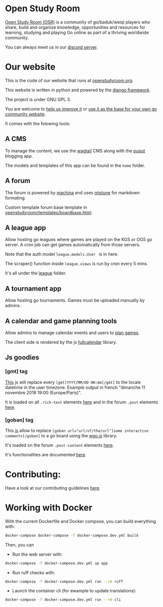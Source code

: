 # Open Study Room

[Open Study Room (OSR)](https://openstudyroom.org/) is a community of go/baduk/weiqi players who share, build and organize knowledge, opportunities and resources for learning, studying and playing Go online as part of a thriving worldwide community.

You can always meet us in our [discord server](https://discord.gg/b7meDjX).

# Our website
This is the code of our website that runs at [openstudyroom.org](http://openstudyroom.org).

This website is written in python and powered by the [django framework](https://www.djangoproject.com/).

The project is under GNU GPL 3.

You are welcome to [help us improve it](/CONTRIBUTING.md) or [use it as the base for your own go community website](/docs/production_update_list.md).

It comes with the folowing tools:

## A CMS
To manage the content, we use the [wagtail](https://wagtail.io/) CMS along with the [puput](https://github.com/APSL/puput) blogging app.

The models and templates of this app can be found in the `home` folder.

## A forum
The forum is powered by [machina](https://github.com/ellmetha/django-machina) and uses [mistune](https://github.com/lepture/mistune) for markdown formating.

Custom template forum base template in  [openstudyroom/templates/boardbase.html](/openstudyroom/templates/board_base.html).

## A league app
Allow hosting go leagues where games are played on the KGS or OGS go server. A cron job can get games automatically from those servers.

Note that the auth model `league.models.User ` is in here.

The scraper() function inside `league.views` is run by cron every 5 mins.

It's all under the [league](/league) folder.

## A tournament app
Allow hosting go tournaments. Games must be uploaded manually by admins.

## A calendar and game planning tools
Allow admins to manage calendar events and users to [plan games](https://openstudyroom.org/calendar/help/).

The client side is rendered by the js [fullcalendar](https://fullcalendar.io/) library.

## Js goodies
### [gmt] tag
[This](/openstudyroom/static/js/openstudyroom.js) js will replace every  `[gmt]YYYY/MM/DD HH:mm[/gmt]` to the locale datetime in the user timezone. Example output in french "dimanche 11 novembre 2018 19:00 (Europe/Paris)".

It is loaded on all `.rich-text` elements [here](https://github.com/climu/openstudyroom/blob/586b3d446de654ecbe63ba3b5e33b267a3f10718/openstudyroom/templates/base.html#L143-L144) and in the forum `.post` elements [here](https://github.com/climu/openstudyroom/blob/586b3d446de654ecbe63ba3b5e33b267a3f10718/openstudyroom/templates/board_base.html#L156-L157).

### [goban] tag
This [js](/wgo/static/wgo/shortcode.js) allow to replace `[goban url="url/of/the/url"]some interactive comments[/goban]` to a go board using the [wgo.js](http://wgo.waltheri.net/) library.

It's loaded on the forum `.post-content` elements [here](https://github.com/climu/openstudyroom/blob/586b3d446de654ecbe63ba3b5e33b267a3f10718/openstudyroom/templates/board_base.html#L117-L155).

It's functionalities are documented [here](https://openstudyroom.org/forum/forum/announcements-26/topic/how-to-display-gobans-in-our-forums-77/).


# Contributing:
Have a look at our contributing guidelines [here](/CONTRIBUTING.md).


# Working with Docker
With the current Dockerfile and Docker compose, you can build everything with:

```bash
docker-compose docker-compose -f docker-compose.dev.yml build
```

Then, you can
- Run the web server with:
```bash
docker-compose -f docker-compose.dev.yml up app
```
- Run ruff checks with:
```bash
docker-compose -f docker-compose.dev.yml run --rm ruff
```
- Launch the container cli (for ewample to update translations):
```bash
docker-compose -f docker-compose.dev.yml run --rm cli
```

